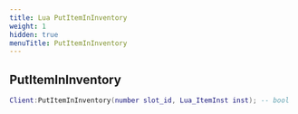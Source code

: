 ```yaml
---
title: Lua PutItemInInventory
weight: 1
hidden: true
menuTitle: PutItemInInventory
---
```

## PutItemInInventory
```lua
Client:PutItemInInventory(number slot_id, Lua_ItemInst inst); -- bool
```